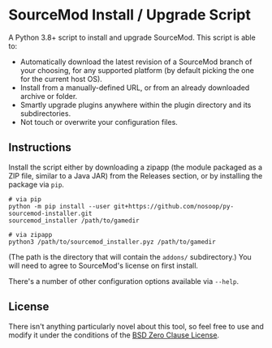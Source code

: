 # SourceMod Install / Upgrade Script

A Python 3.8+ script to install and upgrade SourceMod.  This script is able to:

- Automatically download the latest revision of a SourceMod branch of your choosing, for any
  supported platform (by default picking the one for the current host OS).
- Install from a manually-defined URL, or from an already downloaded archive or folder.
- Smartly upgrade plugins anywhere within the plugin directory and its subdirectories.
- Not touch or overwrite your configuration files.

## Instructions

Install the script either by downloading a zipapp (the module packaged as a ZIP file, similar
to a Java JAR) from the Releases section, or by installing the package via `pip`.

    # via pip
    python -m pip install --user git+https://github.com/nosoop/py-sourcemod-installer.git
    sourcemod_installer /path/to/gamedir
    
    # via zipapp
    python3 /path/to/sourcemod_installer.pyz /path/to/gamedir

(The path is the directory that will contain the `addons/` subdirectory.)
You will need to agree to SourceMod's license on first install.

There's a number of other configuration options available via `--help`.

## License

There isn't anything particularly novel about this tool, so feel free to use and modify it under
the conditions of the [BSD Zero Clause License](https://spdx.org/licenses/0BSD.html).
